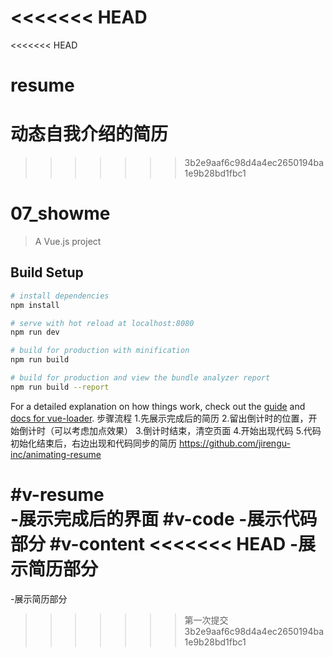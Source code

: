 <<<<<<< HEAD
=======
<<<<<<< HEAD
# resume
动态自我介绍的简历
=======
>>>>>>> 3b2e9aaf6c98d4a4ec2650194ba1e9b28bd1fbc1
# 07_showme

> A Vue.js project

## Build Setup

``` bash
# install dependencies
npm install

# serve with hot reload at localhost:8080
npm run dev

# build for production with minification
npm run build

# build for production and view the bundle analyzer report
npm run build --report
```

For a detailed explanation on how things work, check out the [guide](http://vuejs-templates.github.io/webpack/) and [docs for vue-loader](http://vuejs.github.io/vue-loader).
步骤流程
1.先展示完成后的简历
2.留出倒计时的位置，开始倒计时（可以考虑加点效果）
3.倒计时结束，清空页面
4.开始出现代码
5.代码初始化结束后，右边出现和代码同步的简历
https://github.com/jirengu-inc/animating-resume


#v-resume   
-展示完成后的界面
#v-code
-展示代码部分
#v-content
<<<<<<< HEAD
-展示简历部分
=======
-展示简历部分
>>>>>>> 第一次提交
>>>>>>> 3b2e9aaf6c98d4a4ec2650194ba1e9b28bd1fbc1

